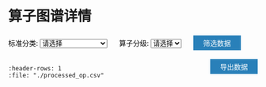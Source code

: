 # 算子图谱详情


<a>
  <label for="field1-select" class="label">标准分类:</label>
  <select id="field1-select">
    <option value="">请选择</option>
    <option value="Convolution">Convolution</option>
    <option value="Linear">Linear</option>
    <option value="Pooling">Pooling</option>
    <option value="Pad">Pad</option>
    <option value="Loss">Loss</option>
    <option value="Norm">Norm</option>
    <option value="Activation">Activation</option>
    <option value="Dropout">Dropout</option>
    <option value="Interpolate">Interpolate</option>
    <option value="BLAS">BLAS</option>
    <option value="Linalg">Linalg</option>
    <option value="Permute">Permute</option>
    <option value="View">View</option>
    <option value="Advanced Indexing">Advanced Indexing</option>
    <option value="Distribution">Distribution</option>
    <option value="Sort">Sort</option>
    <option value="Element-wise">Element-wise</option>
    <option value="Broadcast">Broadcast</option>
    <option value="Reduce">Reduce</option>
    <option value="Composite">Composite</option>
    <option value="Misc">Misc</option>
    <option value="大模型算子">大模型算子</option>
    <option value="计算通信融合算子">计算通信融合算子</option>
  </select>
</a>

<a>
  <label for="field2-select" class="label" title="指OpenMMLab中，常用模型列表的模型所使用的算子。
  P0：高频算子；
  P1：基本算子；
  P2：低频算子。">算子分级:</label>
  <select id="field2-select">
    <option value="">请选择</option>
    <option value="P0">P0</option>
    <option value="P1">P1</option>
    <option value="P2">P2</option>
  </select>
</a>


<a>
<button id="filter-button" class="button">筛选数据</button>
</a>

<a href="../../../../doc/Operators/operators.xlsx" target="_blank" class="button" onclick="showConfirmation(event)">
  导出数据
</a>


<style>
/* 设置下拉菜单和筛选按钮的外观 */
#field2-select {
  margin-right: 20px;
  margin-bottom: 20px;
}

#field1-select {
  margin-right: 20px;
}

#filter-button {
  background-color: #2980b9;
  color: white;
  -webkit-transition-duration: 0.4s; /* Safari */ 
  transition-duration: 0.4s;  

  margin-right: 250px;
  border: none;
  padding: 5px 20px;
  text-align: center;
  text-decoration: none;
  display: inline-block;
  font-size: 14px;
  margin: 2px 0px;
  cursor: pointer;
}
#filter-button:hover {
  background-color: #f2f2f2; /*#2980b9; */
  color: #2980b9; 
}

label.label{
  background-color:white;
  color:black;
  border: none;
}
a.button {
  -webkit-transition-duration: 0.4s; /* Safari */
  transition-duration: 0.4s; 

  background-color: #2980b9;
  color: white;
  border: none;
  padding: 5px 20px;
  text-align: center;
  text-decoration: none;
  display: inline-block;
  font-size: 14px;
  margin: 2px 0px;
  float: right;
  cursor: pointer;
}
a.button:hover{
  background-color: #f2f2f2; /*#2980b9; */
  color: #2980b9; 
}

 


</style>


```{csv-table}
:header-rows: 1
:file: "./processed_op.csv"
```

<style>
table {
  table-layout: auto;
  width: 100%;
}

th,
td {
  text-align: left;
}

/* 设置表头单元格的最小宽度 */
th {
  white-space: nowrap;
  min-width: 150px;
  font-weight: bold;
  font-family: Arial, Helvetica, sans-serif;
  vertical-align: middle; /* 文字垂直居中 */
}

/* 设置表格内容单元格的最小宽度 */
td {
  white-space: nowrap;
  min-width: 150px;
}
</style>
